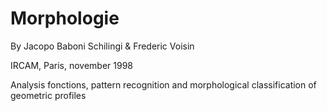 # Morphologie

By Jacopo Baboni Schilingi & Frederic Voisin

IRCAM, Paris, november 1998

Analysis fonctions, pattern recognition and morphological classification of geometric profiles
